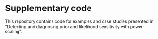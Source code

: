 # Supplementary code

This repository contains code for examples and case studies presented
in "Detecting and diagnosing prior and likelihood sensitivity with
power-scaling".
